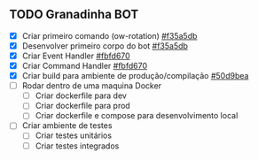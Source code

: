 ## TODO Granadinha BOT

- [x] Criar primeiro comando (ow-rotation) [#f35a5db](https://github.com/Greens-Organization/granadinha-bot/commit/f35a5dbd805f70e19a4379151b6a9e7b44d7f99a#diff-555a5a300ffab1c89a08733723f02bd02c52efcb0e80ae24f507c030a0eaf9d5)
- [x] Desenvolver primeiro corpo do bot [#f35a5db](https://github.com/Greens-Organization/granadinha-bot/commit/f35a5dbd805f70e19a4379151b6a9e7b44d7f99a#diff-6237e411e4b5750f5e3713c4739039620a279cdf9c8c596d573a97e87f1c8e0f)
- [x] Criar Event Handler [#fbfd670](https://github.com/Greens-Organization/granadinha-bot/commit/fbfd670184235e8308fb1198a576edfad7351575#diff-e399162516900610471be11d1f3e6d15c977f988634634905c63a533d30c8de2)
- [x] Criar Command Handler [#fbfd670](https://github.com/Greens-Organization/granadinha-bot/commit/fbfd670184235e8308fb1198a576edfad7351575#diff-086bc6e703b202daecb18a7f0bf74e4ab0b0d5d5758f697a6de2c677a2139ecb)
- [x] Criar build para ambiente de produção/compilação [#50d9bea](https://github.com/Greens-Organization/granadinha-bot/commit/50d9bea57d1f40c64ac3e98352da6689c4fe1919)
- [ ] Rodar dentro de uma maquina Docker
  - [ ] Criar dockerfile para dev
  - [ ] Criar dockerfile para prod
  - [ ] Criar dockerfile e compose para desenvolvimento local
- [ ] Criar ambiente de testes
  - [ ] Criar testes unitários
  - [ ] Criar testes integrados
